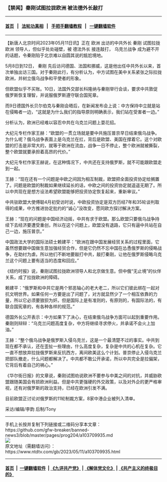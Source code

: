 ### 【禁闻】秦刚试图拉拢欧洲 被法德外长敲打
------------------------

#### [首页](https://github.com/gfw-breaker/banned-news3/blob/master/README.md) &nbsp;&nbsp;|&nbsp;&nbsp; [法轮功真相](https://github.com/begood0513/basic/blob/master/README.md)  &nbsp;&nbsp;|&nbsp;&nbsp; [手把手翻墙教程](https://github.com/gfw-breaker/guides/wiki)  &nbsp;&nbsp;|&nbsp;&nbsp; [一键翻墙软件](https://github.com/gfw-breaker/nogfw/blob/master/README.md)  



<hr/>






<div><div class="post_content" itemprop="articleBody">
 <p>
  【新唐人北京时间2023年05月11日讯】正在
  <ok href="https://www.ntdtv.com/gb/欧洲.htm">
   欧洲
  </ok>
  出访的中共外长
  <ok href="https://www.ntdtv.com/gb/秦刚.htm">
   秦刚
  </ok>
  试图拉拢
  <ok href="https://www.ntdtv.com/gb/欧洲.htm">
   欧洲
  </ok>
  领导人，但似乎处处碰壁，被
  <ok href="https://www.ntdtv.com/gb/德法外长.htm">
   德法外长
  </ok>
  接连敲打，
  <ok href="https://www.ntdtv.com/gb/乌克兰战争.htm">
   乌克兰战争
  </ok>
  成为避不开的话题，令秦刚陷于北京难以自圆其说的尴尬境地。
 </p>
 <p>
  5月8日到12日，
  <ok href="https://www.ntdtv.com/gb/秦刚.htm">
   秦刚
  </ok>
  先后访问德国、法国和挪威，这是他出任中共外长以来，首次单独出访三国。对于秦刚此行，有分析认为，中方试图在美中关系紧张之际拉拢欧洲，并树立俄乌战争和平使者的形象。
 </p>
 <p>
  但欧盟似乎不买账。10日，法国外交部长科隆纳与秦刚举行会谈，要求中共敦促俄罗斯恢复理智，并说服俄罗斯遵守联合国宪章。
 </p>
 <p>
  而9日德国外长贝尔伯克与秦刚会晤后，在新闻发布会上说：中方保持中立就是站在侵略者一边，“这就是为什么我们的指导原则明确表示，我们站在受害者一边。”
 </p>
 <p>
  分析认为，欧洲已经难以容忍中共在乌克兰问题上耍花招。
 </p>
 <p>
  大纪元专栏作家王赫：“欧盟的一贯立场就是要中共施压普京早日结束俄乌战争。为什么呢？俄乌战争表面上是乌克兰在扛，背后是欧盟、美国在撑着它。这个对欧盟的打击是非常大的，就等于欧洲在流血，战争一日不停止，整个欧洲就被撕裂，整个欧盟就要承担着高昂的代价。”
 </p>
 <p>
  大纪元专栏作家王赫说，在这种情况下，中共还在支持俄罗斯，就不可能跟欧盟走到一起。
 </p>
 <p>
  王赫：“现在还有一个问题是中欧之间因为相互制裁，欧盟把全面投资协定给搁置了。问题是欧盟的制裁如果继续延长的话，中欧之间的投资协定就遥遥无期了。所以中共现在是想方设法希望欧盟能够把投资协定恢复起来，重新审议。”
 </p>
 <p>
  中共驻欧盟大使傅聪4月初受访时说，中欧投资协定是双方历经7年和35轮谈判取得的成果，中方推进协定批约的“诚心”没改变，愿同欧方探讨解决方案。
 </p>
 <p>
  王赫：“现在的问题是中国经济动摇，中共有求于欧盟。那么欧盟只要俄乌战争持续下去经济要遭受重创，所以在这个问题上，欧盟没有退路，它只有逼中共站在自己一边，施压普京。”
 </p>
 <p>
  中国政法大学的国际法硕士赖建平：“欧洲在跟中国发展经贸关系的过程里面，它虽然想要跟中国做生意加强经贸合作，但是它仍然不忘中国在怂恿俄罗斯的侵略战争，在助纣为虐。所以他们不断地要敲打中共，敲打秦刚，让他在俄罗斯侵略乌克兰这个问题上要有适当的态度和回应。”
 </p>
 <p>
  《纽约时报》说，秦刚试图拉拢欧洲领导人和北京做生意。但中俄“无止境”的伙伴关系，成了拉拢欧洲的障碍。
 </p>
 <p>
  赖建平：“俄罗斯和中共它是两个邪恶轴心的老大老二，所以它们彼此绑在一起对抗文明世界。如果任何一方要是出了问题了，对方就显然少了一个相互依靠的力量，所以它必须要狼狈为奸。但是国际上是有准则的，有原则的，有国际法的，有联合国宪章的，有各种各样的规范。”
 </p>
 <p>
  德国外长公开表示：中方如果下了决心，在结束俄乌战争方面可以起到重要作用。秦刚则辩辩：“乌克兰问题高度复杂，中方将继续寻求停火，并承诺不会火上加油。”
 </p>
 <p>
  王赫：“整个俄乌战争是俄罗斯入侵乌克兰，这是一个最清楚不过的事实。中共到现在都不承认，还在歪扯一些理由，什么高度复杂，复杂是中共的心机在复杂。它一直不想放弃拉拢俄罗斯来反抗西方，离间欧美这么个计划。普京停止入侵乌克兰把部队撤走，什么问题都解决了。中共都不敢公开承诺，所以中共完全是拉偏架，它背后有着自己的祸心。”
 </p>
 <p>
  《华尔街日报》的文章说，秦刚试图劝说欧洲不要参与中美之间的对抗，并威胁欧盟跟随美国会有损欧洲利益。但是中共更强硬的外交政策，以及对外企的更严格审视，还有对俄罗斯的政治支持，已经在欧洲引发不满。
 </p>
 <p>
  目前欧盟正讨论对俄罗斯的11轮制裁方案，8家中港企业被列入清单。
 </p>
 <p>
  采访/编辑/李韵 后制/Tony
 </p>
 <div class="single_ad">
 </div>
</div>
</div>
<hr/>
手机上长按并复制下列链接或二维码分享本文章：<br/>
https://github.com/gfw-breaker/banned-news3/blob/master/pages/prog204/a103709935.md <br/>
<a href='https://github.com/gfw-breaker/banned-news3/blob/master/pages/prog204/a103709935.md'><img src='https://github.com/gfw-breaker/banned-news3/blob/master/pages/prog204/a103709935.md.png'/></a> <br/>
原文地址（需翻墙访问）：https://www.ntdtv.com/gb/2023/05/11/a103709935.html


------------------------
#### [首页](https://github.com/gfw-breaker/banned-news3/blob/master/README.md) &nbsp;|&nbsp; [一键翻墙软件](https://github.com/gfw-breaker/nogfw/blob/master/README.md) &nbsp;| [《九评共产党》](https://github.com/gfw-breaker/9ping.md/blob/master/README.md#九评之一评共产党是什么) | [《解体党文化》](https://github.com/gfw-breaker/jtdwh.md/blob/master/README.md) | [《共产主义的终极目的》](https://github.com/gfw-breaker/gczydzjmd.md/blob/master/README.md)


<img src='http://gfw-breaker.win/banned-news3/pages/prog204/a103709935.md' width='0px' height='0px'/>